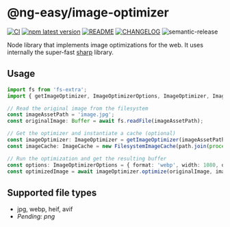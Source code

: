 # @ng-easy/image-optimizer

[![CI](https://github.com/ng-easy/platform/actions/workflows/ci.yml/badge.svg)](https://github.com/ng-easy/platform/actions/workflows/ci.yml) [![npm latest version](https://img.shields.io/npm/v/@ng-easy/image-optimizer/latest.svg)](https://www.npmjs.com/package/@ng-easy/image-optimizer) [![README](https://img.shields.io/badge/README--green.svg)](/libs/image-optimizer/README.md) [![CHANGELOG](https://img.shields.io/badge/CHANGELOG--orange.svg)](/libs/image-optimizer/CHANGELOG.md) ![semantic-release](https://img.shields.io/badge/%20%20%F0%9F%93%A6%F0%9F%9A%80-semantic--release-e10079.svg)

Node library that implements image optimizations for the web. It uses internally the super-fast [sharp](https://sharp.pixelplumbing.com) library.

## Usage

```ts
import fs from 'fs-extra';
import { getImageOptimizer, ImageOptimizerOptions, ImageOptimizer, ImageCache, FilesystemImageCache } from '@ng-easy/image-optimizer';

// Read the original image from the filesystem
const imageAssetPath = 'image.jpg';
const originalImage: Buffer = await fs.readFile(imageAssetPath);

// Get the optimizer and instantiate a cache (optional)
const imageOptimizer: ImageOptimizer = getImageOptimizer(imageAssetPath, originalImage);
const imageCache: ImageCache = new FilesystemImageCache(path.join(process.cwd(), 'tmp'));

// Run the optimization and get the resulting buffer
const options: ImageOptimizerOptions = { format: 'webp', width: 1080, quality: 70 };
const optimizedImage = await imageOptimizer.optimize(originalImage, imageOptimizationTest.options, imageCache);
```

## Supported file types

- jpg, webp, heif, avif
- _Pending: png_
